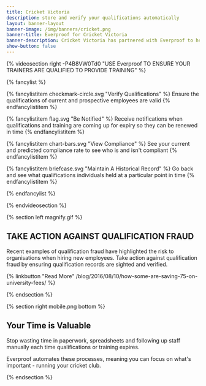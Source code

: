 ```yaml
---
title: Cricket Victoria
description: store and verify your qualifications automatically
layout: banner-layout
banner-image: /img/banners/cricket.png
banner-title: Everproof for Cricket Victoria
banner-description: Cricket Victoria has partnered with Everproof to help clubs and associations comply with the Child Safe Standards.
show-button: false
---
```


{% videosection right -P4B8VW0Td0 "USE Everproof TO ENSURE YOUR TRAINERS ARE QUALIFIED TO PROVIDE TRAINING" %}

{% fancylist %}

{% fancylistitem checkmark-circle.svg "Verify Qualifications" %}
Ensure the qualifications of current and prospective employees are valid
{% endfancylistitem %}

{% fancylistitem flag.svg "Be Notified" %}
Receive notifications when qualifications and training are coming up for expiry so they can be renewed in time
{% endfancylistitem %}

{% fancylistitem chart-bars.svg "View Compliance" %}
See your current and predicted compliance rate to see who is and isn't compliant
{% endfancylistitem %}

{% fancylistitem briefcase.svg "Maintain A Historical Record" %}
Go back and see what qualifications individuals held at a particular point in time
{% endfancylistitem %}

{% endfancylist %}

{% endvideosection %}

{% section left magnify.gif %}

## TAKE ACTION AGAINST QUALIFICATION FRAUD

Recent examples of qualification fraud have highlighted the risk to organisations when hiring new employees. Take action against qualification fraud by ensuring qualification records are sighted and verified.

{% linkbutton "Read More" /blog/2016/08/10/how-some-are-saving-75-on-university-fees/ %}

{% endsection %}

{% section right mobile.png bottom %}

## Your Time is Valuable

Stop wasting time in paperwork, spreadsheets and following up staff manually each time qualifications or training expires.

Everproof automates these processes, meaning you can focus on what's important - running your cricket club.



{% endsection %}
